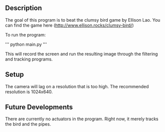 ## Description

The goal of this program is to beat the clumsy bird game by Ellison Lao. You can find the game here (http://www.ellison.rocks/clumsy-bird/)

To run the program:

'''
python main.py
'''

This will record the screen and run the resulting image through the filtering and tracking programs.

## Setup

The camera will lag on a resolution that is too high. The recommended resolution is 1024x640.

## Future Developments

There are currently no actuators in the program. Right now, it merely tracks the bird and the pipes. 
